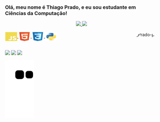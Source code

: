 ### Olá, meu nome é Thiago Prado, e eu sou estudante em Ciências da Computação!
<div align="center">
  <a href="https://github.com/pradoth">
  <img height="180em" src="https://github-readme-stats.vercel.app/api?username=pradoth&show_icons=true&theme=dark&include_all_commits=true&count_private=true"/>
  <img height="180em" src="https://github-readme-stats.vercel.app/api/top-langs/?username=pradoth&layout=compact&langs_count=7&theme=dark"/>
</div>
<div style="display: inline_block"><br>
  <img align="center" alt="Prado-Js" height="30" width="40" src="https://raw.githubusercontent.com/devicons/devicon/master/icons/javascript/javascript-plain.svg">
  <img align="center" alt="Prado-HTML" height="30" width="40" src="https://raw.githubusercontent.com/devicons/devicon/master/icons/html5/html5-original.svg">
  <img align="center" alt="Prado-CSS" height="30" width="40" src="https://raw.githubusercontent.com/devicons/devicon/master/icons/css3/css3-original.svg">
  <img align="center" alt="Prado-Python" height="30" width="40" src="https://raw.githubusercontent.com/devicons/devicon/master/icons/python/python-original.svg">
  <img align="right" alt="Prado-pic" height="150" style="border-radius:50px;" 
  src="https://picrew.me/shareImg/org/202205/11534_fPp6shWz.png">
</div>
  
  ##
 
<div> 
  <a href="https://www.instagram.com/th.prado96/" target="_blank"><img src="https://img.shields.io/badge/-Instagram-%23E4405F?style=for-the-badge&logo=instagram&logoColor=white" target="_blank"></a>
  <a href = "mailto:sdprado745@gmail.com"><img src="https://img.shields.io/badge/-Gmail-%23333?style=for-the-badge&logo=gmail&logoColor=white" target="_blank"></a>
  <a href="https://www.linkedin.com/in/devthiagoprado/" target="_blank"><img src="https://img.shields.io/badge/-LinkedIn-%230077B5?style=for-the-badge&logo=linkedin&logoColor=white" target="_blank"></a> 
 
 ![Snake animation](https://github.com/rafaballerini/rafaballerini/blob/output/github-contribution-grid-snake.svg)
 
</div>
